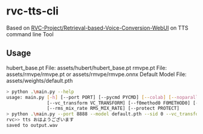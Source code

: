 # rvc-tts-cli
Based on [RVC-Project/Retrieval-based-Voice-Conversion-WebUI](https://github.com/RVC-Project/Retrieval-based-Voice-Conversion-WebUI) on TTS command line Tool

## Usage

hubert_base.pt File: assets/hubert/hubert_base.pt
rmvpe.pt File: assets/rmvpe/rmvpe.pt or assets/rmvpe/rmvpe.onnx
Default Model File: assets/weights/default.pth

```sh
> python .\main.py --help
usage: main.py [-h] [--port PORT] [--pycmd PYCMD] [--colab] [--noparallel] [--noautoopen] [--dml] [--work_dir WORK_DIR] [--model MODEL]    [--sid SID]
               [--vc_transform VC_TRANSFORM] [--f0method0 F0METHOD0] [--index_rate INDEX_RATE] [--filter_radius FILTER_RADIUS] [--resample_sr RESAMPLE_SR]        
               [--rms_mix_rate RMS_MIX_RATE] [--protect PROTECT]
> python .\main.py --port 8888 --model default.pth --sid 0 --vc_transform 12
rvc>> tts おはようございます
saved to output.wav
```